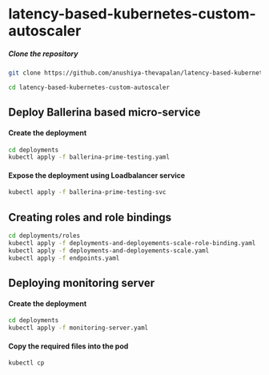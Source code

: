 # latency-based-kubernetes-custom-autoscaler

##### Clone the repository
```bash
git clone https://github.com/anushiya-thevapalan/latency-based-kubernetes-custom-autoscaler
```
```bash
cd latency-based-kubernetes-custom-autoscaler
```

## Deploy Ballerina based micro-service

#### Create the deployment
```bash
cd deployments
kubectl apply -f ballerina-prime-testing.yaml
```

#### Expose the deployment using Loadbalancer service
```bash
kubectl apply -f ballerina-prime-testing-svc
```

## Creating roles and role bindings
```bash
cd deployments/roles
kubectl apply -f deployments-and-deployements-scale-role-binding.yaml
kubectl apply -f deployments-and-deployements-scale.yaml
kubectl apply -f endpoints.yaml
```
## Deploying monitoring server

#### Create the deployment
```bash
cd deployments
kubectl apply -f monitoring-server.yaml
```
#### Copy the required files into the pod
```bash
kubectl cp 



